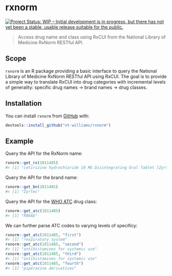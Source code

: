
<!-- README.md is generated from README.Rmd. Please edit that file -->

# rxnorm

<!-- badges: start -->

[![Project Status: WIP – Initial development is in progress, but there
has not yet been a stable, usable release suitable for the
public.](https://www.repostatus.org/badges/latest/wip.svg)](https://www.repostatus.org/#wip)
<!-- badges: end -->

> Access drug name and class using RxCUI from the National Library of
> Medicine RxNorm RESTful API.

## Scope

`rxnorm` is an R package providing a basic interface to query the
National Library of Medicine RxNorm RESTful API using RxCUI. The goal is
to provide a simple way to translate RxCUI into drug categories with
incremental levels of generality: specific drug names → brand names →
drug classes.

## Installation

You can install `rxnorm` from [GitHub](https://github.com/) with:

``` r
devtools::install_github("nt-williams/rxnorm")
```

## Example

Query the API for the RxNorm name:

``` r
rxnorm::get_rx(1011485)
#> [1] "cetirizine hydrochloride 10 MG Disintegrating Oral Tablet [Zyrtec]"
```

Query the API for the brand name:

``` r
rxnorm::get_bn(1011485)
#> [1] "Zyrtec"
```

Query the API for the [WHO ATC](https://www.whocc.no/atc_ddd_index/)
drug class:

``` r
rxnorm::get_atc(1011485)
#> [1] "R06AE"
```

We can further parse ATC codes to varying levels of specificy:

``` r
rxnorm::get_atc(1011485, "first")
#> [1] "respiratory system"
rxnorm::get_atc(1011485, "second")
#> [1] "antihistamines for systemic use"
rxnorm::get_atc(1011485, "third")
#> [1] "antihistamines for systemic use"
rxnorm::get_atc(1011485, "fourth")
#> [1] "piperazine derivatives"
```

